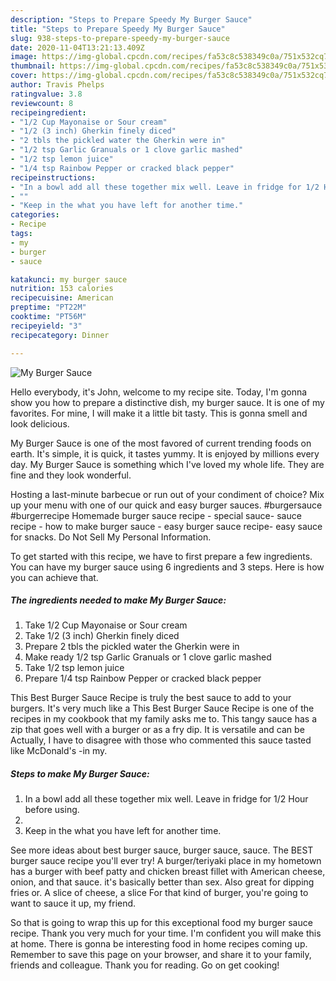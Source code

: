```yaml
---
description: "Steps to Prepare Speedy My Burger Sauce"
title: "Steps to Prepare Speedy My Burger Sauce"
slug: 938-steps-to-prepare-speedy-my-burger-sauce
date: 2020-11-04T13:21:13.409Z
image: https://img-global.cpcdn.com/recipes/fa53c8c538349c0a/751x532cq70/my-burger-sauce-recipe-main-photo.jpg
thumbnail: https://img-global.cpcdn.com/recipes/fa53c8c538349c0a/751x532cq70/my-burger-sauce-recipe-main-photo.jpg
cover: https://img-global.cpcdn.com/recipes/fa53c8c538349c0a/751x532cq70/my-burger-sauce-recipe-main-photo.jpg
author: Travis Phelps
ratingvalue: 3.8
reviewcount: 8
recipeingredient:
- "1/2 Cup Mayonaise or Sour cream"
- "1/2 (3 inch) Gherkin finely diced"
- "2 tbls the pickled water the Gherkin were in"
- "1/2 tsp Garlic Granuals or 1 clove garlic mashed"
- "1/2 tsp lemon juice"
- "1/4 tsp Rainbow Pepper or cracked black pepper"
recipeinstructions:
- "In a bowl add all these together mix well. Leave in fridge for 1/2 Hour before using."
- ""
- "Keep in the what you have left for another time."
categories:
- Recipe
tags:
- my
- burger
- sauce

katakunci: my burger sauce 
nutrition: 153 calories
recipecuisine: American
preptime: "PT22M"
cooktime: "PT56M"
recipeyield: "3"
recipecategory: Dinner

---
```



![My Burger Sauce](https://img-global.cpcdn.com/recipes/fa53c8c538349c0a/751x532cq70/my-burger-sauce-recipe-main-photo.jpg)

Hello everybody, it's John, welcome to my recipe site. Today, I'm gonna show you how to prepare a distinctive dish, my burger sauce. It is one of my favorites. For mine, I will make it a little bit tasty. This is gonna smell and look delicious.

My Burger Sauce is one of the most favored of current trending foods on earth. It's simple, it is quick, it tastes yummy. It is enjoyed by millions every day. My Burger Sauce is something which I've loved my whole life. They are fine and they look wonderful.

Hosting a last-minute barbecue or run out of your condiment of choice? Mix up your menu with one of our quick and easy burger sauces. #burgersauce #burgerrecipe Homemade burger sauce recipe - special sauce- sauce recipe - how to make burger sauce - easy burger sauce recipe- easy sauce for snacks. Do Not Sell My Personal Information.


To get started with this recipe, we have to first prepare a few ingredients. You can have my burger sauce using 6 ingredients and 3 steps. Here is how you can achieve that.

<!--inarticleads1-->

##### The ingredients needed to make My Burger Sauce:

1. Take 1/2 Cup Mayonaise or Sour cream
1. Take 1/2 (3 inch) Gherkin finely diced
1. Prepare 2 tbls the pickled water the Gherkin were in
1. Make ready 1/2 tsp Garlic Granuals or 1 clove garlic mashed
1. Take 1/2 tsp lemon juice
1. Prepare 1/4 tsp Rainbow Pepper or cracked black pepper


This Best Burger Sauce Recipe is truly the best sauce to add to your burgers. It&#39;s very much like a This Best Burger Sauce Recipe is one of the recipes in my cookbook that my family asks me to. This tangy sauce has a zip that goes well with a burger or as a fry dip. It is versatile and can be Actually, I have to disagree with those who commented this sauce tasted like McDonald&#39;s -in my. 

<!--inarticleads2-->

##### Steps to make My Burger Sauce:

1. In a bowl add all these together mix well. Leave in fridge for 1/2 Hour before using.
1. 
1. Keep in the what you have left for another time.


See more ideas about best burger sauce, burger sauce, sauce. The BEST burger sauce recipe you&#39;ll ever try! A burger/teriyaki place in my hometown has a burger with beef patty and chicken breast fillet with American cheese, onion, and that sauce. it&#39;s basically better than sex. Also great for dipping fries or. A slice of cheese, a slice For that kind of burger, you&#39;re going to want to sauce it up, my friend. 

So that is going to wrap this up for this exceptional food my burger sauce recipe. Thank you very much for your time. I'm confident you will make this at home. There is gonna be interesting food in home recipes coming up. Remember to save this page on your browser, and share it to your family, friends and colleague. Thank you for reading. Go on get cooking!
